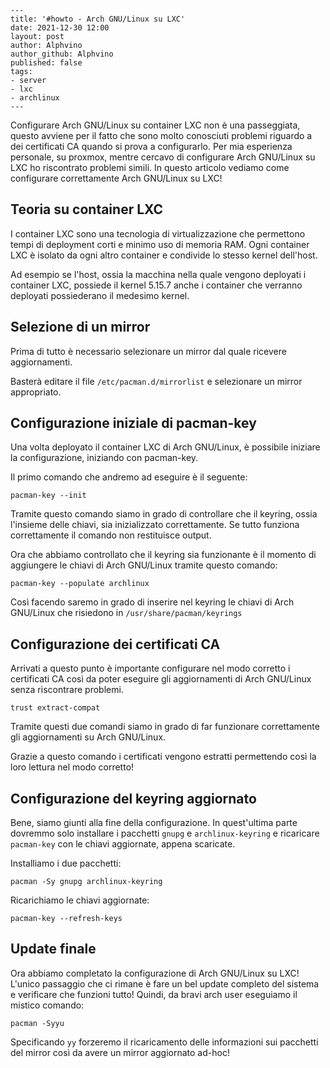 ```
---
title: '#howto - Arch GNU/Linux su LXC' 
date: 2021-12-30 12:00
layout: post 
author: Alphvino
author_github: Alphvino
published: false
tags: 
- server 
- lxc
- archlinux
---
```

Configurare Arch GNU/Linux su container LXC non è una passeggiata, questo avviene per il fatto che sono molto conosciuti problemi riguardo a dei certificati CA quando si prova a configurarlo. Per mia esperienza personale, su proxmox, mentre cercavo di configurare Arch GNU/Linux su LXC ho riscontrato problemi simili. In questo articolo vediamo come configurare correttamente Arch GNU/Linux su LXC!

## Teoria su container LXC

I container LXC sono una tecnologia di virtualizzazione che permettono tempi di deployment corti e minimo uso di memoria RAM. Ogni container LXC è isolato da ogni altro container e condivide lo stesso kernel dell'host.

Ad esempio se l'host, ossia la macchina nella quale vengono deployati i container LXC, possiede il kernel 5.15.7 anche i container che verranno deployati possiederano il medesimo kernel.

## Selezione di un mirror

Prima di tutto è necessario selezionare un mirror dal quale ricevere aggiornamenti.

Basterà editare il file `/etc/pacman.d/mirrorlist` e selezionare un mirror appropriato.

## Configurazione iniziale di pacman-key

Una volta deployato il container LXC di Arch GNU/Linux, è possibile iniziare la configurazione, iniziando con pacman-key.

Il primo comando che andremo ad eseguire è il seguente:

```shell
pacman-key --init
```

Tramite questo comando siamo in grado di controllare che il keyring, ossia l'insieme delle chiavi, sia inizializzato correttamente. Se tutto funziona correttamente il comando non restituisce output.

Ora che abbiamo controllato che il keyring sia funzionante è il momento di aggiungere le chiavi di Arch GNU/Linux tramite questo comando:

```shell
pacman-key --populate archlinux
```

Così facendo saremo in grado di inserire nel keyring le chiavi di Arch GNU/Linux che risiedono in `/usr/share/pacman/keyrings`

## Configurazione dei certificati CA

Arrivati a questo punto è importante configurare nel modo corretto i certificati CA così da poter eseguire gli aggiornamenti di Arch GNU/Linux senza riscontrare problemi.

```shell
trust extract-compat
```

Tramite questi due comandi siamo in grado di far funzionare correttamente gli aggiornamenti su Arch GNU/Linux.

Grazie a questo comando i certificati vengono estratti permettendo così la loro lettura nel modo corretto!

## Configurazione del keyring aggiornato

Bene, siamo giunti alla fine della configurazione. In quest'ultima parte dovremmo solo installare i pacchetti `gnupg` e `archlinux-keyring` e ricaricare `pacman-key` con le chiavi aggiornate, appena scaricate.

Installiamo i due pacchetti:

```shell
pacman -Sy gnupg archlinux-keyring
```

Ricarichiamo le chiavi aggiornate:

```shell
pacman-key --refresh-keys
```

## Update finale

Ora abbiamo completato la configurazione di Arch GNU/Linux su LXC! L'unico passaggio che ci rimane è fare un bel update completo del sistema e verificare che funzioni tutto! Quindi, da bravi arch user eseguiamo il mistico comando:

```shell
pacman -Syyu
```

Specificando `yy` forzeremo il ricaricamento delle informazioni sui pacchetti del mirror così da avere un mirror aggiornato ad-hoc!
